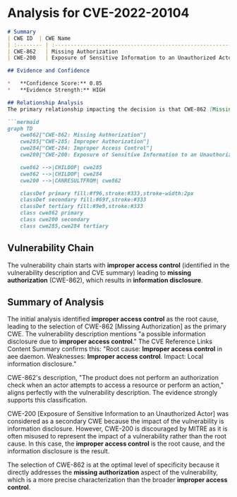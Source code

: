 # Analysis for CVE-2022-20104

```markdown
# Summary
| CWE ID  | CWE Name                                                                                                | Confidence | CWE Abstraction Level | CWE Vulnerability Mapping Label | CWE-Vulnerability Mapping Notes |
| :-------- | :-------------------------------------------------------------------------------------------------------- | :----------- | :---------------------- | :-------------------------------- | :-------------------------------- |
| CWE-862   | Missing Authorization                                                                                     | 1          | Class                   | Allowed-with-Review               | Primary CWE                       |
| CWE-200   | Exposure of Sensitive Information to an Unauthorized Actor                                            | 0.7          | Class                   | Discouraged                     | Secondary Candidate               |

## Evidence and Confidence

*   **Confidence Score:** 0.85
*   **Evidence Strength:** HIGH

## Relationship Analysis
The primary relationship impacting the decision is that CWE-862 [Missing Authorization] is a child of both CWE-285 [Improper Authorization] and CWE-284 [Improper Access Control], indicating its role in vulnerabilities related to inadequate permission checks. CWE-200 [Exposure of Sensitive Information to an Unauthorized Actor] can result from missing authorization, making it a potential secondary effect rather than the root cause. The abstraction levels guided selection towards CWE-862 as a Class-level weakness.

```mermaid
graph TD
    cwe862["CWE-862: Missing Authorization"]
    cwe285["CWE-285: Improper Authorization"]
    cwe284["CWE-284: Improper Access Control"]
    cwe200["CWE-200: Exposure of Sensitive Information to an Unauthorized Actor"]

    cwe862 -->|CHILDOF| cwe285
    cwe862 -->|CHILDOF| cwe284
    cwe200 -->|CANRESULTFROM| cwe862

    classDef primary fill:#f96,stroke:#333,stroke-width:2px
    classDef secondary fill:#69f,stroke:#333
    classDef tertiary fill:#9e9,stroke:#333
    class cwe862 primary
    class cwe200 secondary
    class cwe285,cwe284 tertiary
```

## Vulnerability Chain
The vulnerability chain starts with **improper access control** (identified in the vulnerability description and CVE summary) leading to **missing authorization** (CWE-862), which results in **information disclosure**.

## Summary of Analysis
The initial analysis identified **improper access control** as the root cause, leading to the selection of CWE-862 [Missing Authorization] as the primary CWE. The vulnerability description mentions "a possible information disclosure due to **improper access control**." The CVE Reference Links Content Summary confirms this: "Root cause: **Improper access control** in aee daemon. Weaknesses: **Improper access control**. Impact: Local information disclosure."

CWE-862's description, "The product does not perform an authorization check when an actor attempts to access a resource or perform an action," aligns perfectly with the vulnerability description. The evidence strongly supports this classification.

CWE-200 [Exposure of Sensitive Information to an Unauthorized Actor] was considered as a secondary CWE because the impact of the vulnerability is information disclosure. However, CWE-200 is discouraged by MITRE as it is often misused to represent the impact of a vulnerability rather than the root cause. In this case, the **improper access control** is the root cause, and the information disclosure is the result.

The selection of CWE-862 is at the optimal level of specificity because it directly addresses the **missing authorization** aspect of the vulnerability, which is a more precise characterization than the broader **improper access control**.
```